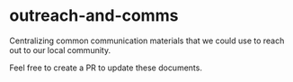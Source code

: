 # outreach-and-comms

Centralizing common communication materials that we could use to reach out to our local community.

Feel free to create a PR to update these documents.
